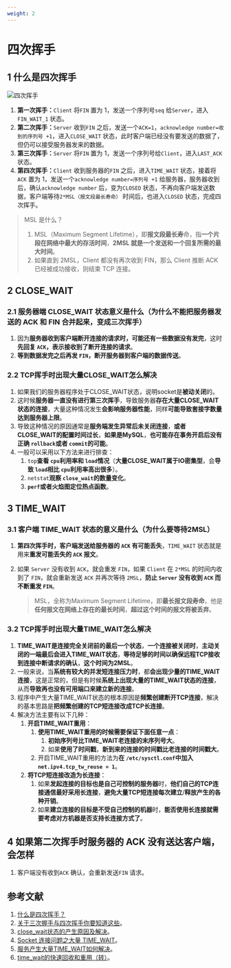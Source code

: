 ```yaml
---
weight: 2
---
```


# 四次挥手

## 1 什么是四次挥手

![四次挥手](../../../media/202105/2021-05-05_093418.png)

1. **第一次挥手：**`Client` 将`FIN` 置为 1，发送一个序列号`seq` 给`Server`，进入`FIN_WAIT_1` 状态。
2. **第二次挥手：**`Server` 收到`FIN` 之后，发送一个`ACK=1`，`acknowledge number=收到的序列号 +1`，进入`CLOSE_WAIT` 状态，此时客户端已经没有要发送的数据了，但仍可以接受服务器发来的数据。
3. **第三次挥手：**`Server` 将`FIN` 置为 1，发送一个序列号给`Client`，进入`LAST_ACK` 状态。
4. **第四次挥手：**`Client` 收到服务器的`FIN` 之后，进入`TIME_WAIT` 状态，接着将`ACK` 置为 1，发送一个`acknowledge number=序列号 +1` 给服务器，服务器收到后，确认`acknowledge number` 后，变为`CLOSED` 状态，不再向客户端发送数据，客户端等待`2*MSL（报文段最长寿命）` 时间后，也进入`CLOSED` 状态，完成四次挥手。

> MSL 是什么？
>
> 1. MSL（Maximum Segment Lifetime），即**报文段最长寿**命，指**一个片段在网络中最大的存活时间**，**2MSL 就是一个发送和一个回复所需的最大时间**。
> 2. 如果直到 2MSL，Client 都没有再次收到 FIN，那么 Client 推断 ACK 已经被成功接收，则结束 TCP 连接。

## 2 CLOSE_WAIT

### 2.1 服务器端 CLOSE_WAIT 状态意义是什么（为什么不能把服务器发送的 ACK 和 FIN 合并起来，变成三次挥手）

1. 因为**服务器收到客户端断开连接的请求时，可能还有一些数据没有发完**，这时**先回复 `ACK`，表示接收到了断开连接的请求**。
2. **等到数据发完之后再发 `FIN`，断开服务器到客户端的数据传送**。

### 2.2 TCP挥手时出现大量CLOSE_WAIT怎么解决

1. 如果我们的服务器程序处于CLOSE_WAIT状态，说明socket是**被动关闭**的。
2. 这时候**服务器一直没有进行第三次挥手**，导致服务器**存在大量CLOSE_WAIT状态的连接**，大量这种情况发生**会影响服务器性能**，同样**可能导致套接字数量达到服务器上限**。
3. 导致这种情况的原因通常是**服务端发生异常后未关闭连接**，**或者CLOSE_WAIT的配置时间过长**，**如果是MySQL**，**也可能存在事务开启后没有正确 `rollback`或者 `commit`的可能**。
4. 一般可以采用以下方法来进行排查：
   1. `top`**查看 `cpu`利用率和 `load`情况**（**大量CLOSE_WAIT属于IO密集型**，会**导致 `load`相比 `cpu`利用率高出很多**）。
   2. `netstat`**观察 `close_wait`的数量变化**。
   3. **`perf`或者火焰图定位热点函数**。

## 3 TIME_WAIT

### 3.1 客户端 TIME_WAIT 状态的意义是什么（为什么要等待2MSL）

1. **第四次挥手时，客户端发送给服务器的 `ACK` 有可能丢失**，`TIME_WAIT` 状态就是用来**重发可能丢失的 `ACK` 报文**。
2. 如果 `Server` 没有收到 `ACK`，就会重发 `FIN`，如果 `Client` 在 `2*MSL` 的时间内收到了 `FIN`，就会重新发送 `ACK` 并再次等待 `2MSL`，**防止 `Server` 没有收到 `ACK` 而不断重发 `FIN`**。

   > MSL，全称为Maximum Segment Lifetime，即**最长报文段寿命**，他是**任何报文在网络上存在的最长时间**，**超过这个时间的报文将被丢弃**。
   >

### 3.2 TCP挥手时出现大量TIME_WAIT怎么解决

1. **TIME_WAIT是连接完全关闭前的最后一个状态**，**一个连接被关闭时**，**主动关闭的一端最后会进入TIME_WAIT状态**，**等待足够的时间以确保远程TCP接收到连接中断请求的确认**，**这个时间为2MSL**。
2. 一般来说，当**系统有较大的并发短连接压力时**，都**会出现少量的TIME_WAIT连接**，这是正常的，但是有时候**系统上出现大量的TIME_WAIT状态的连接**，从而**导致再也没有可用端口来建立新的连接**。
3. 程序中产生大量TIME_WAIT状态的根本原因是**频繁创建断开TCP连接**，解决的基本思路是**把频繁创建的TCP短连接改成TCP长连接**。
4. 解决方法主要有以下几种：
   1. **开启TIME_WAIT重用**：
      1. **使用TIME_WAIT重用的时候需要保证下面任意一点**：
         1. **初始序列号比TIME_WAIT老连接的末序列号大**。
         2. 如果**使用了时间戳**，**新到来的连接的时间戳比老连接的时间戳大**。
      2. 开启TIME_WAIT重用的方法为**在 `/etc/sysctl.conf`中加入 `net.ipv4.tcp_tw_reuse = 1`**。
   2. **将TCP短连接改造为长连接**：
      1. 如果**发起连接的目标也是自己可控制的服务器**时，**他们自己的TCP连接通信最好采用长连接**，**避免大量TCP短连接每次建立**/**释放产生的各种开销**。
      2. 如果**建立连接的目标是不受自己控制的机器**时，**能否使用长连接就需要考虑对方机器是否支持长连接方式了**。

## 4 如果第二次挥手时服务器的 ACK 没有送达客户端，会怎样

1. 客户端没有收到`ACK` 确认，会重新发送`FIN` 请求。

## 参考文献

1. [什么是四次挥手？](https://github.com/wolverinn/Waking-Up/blob/master/Computer%20Network.md#%E4%BB%80%E4%B9%88%E6%98%AF%E5%9B%9B%E6%AC%A1%E6%8C%A5%E6%89%8B)
2. [关于三次握手与四次挥手你要知道这些](https://mp.weixin.qq.com/s?__biz=MzUyNzgyNzAwNg==&mid=2247483765&idx=1&sn=70179fa0e28aacd42d4c15dbd08bc6fc)。
3. [close_wait状态的产生原因及解决](https://mp.weixin.qq.com/s?src=11×tamp=1626837956&ver=3203&signature=PSehm2*n0yep5UMfCXKk-nQR2gVjRiiJp2hJiUim2bdO1gM3aJuPCruqE5j2P92p5BLBBo9JUdirnji89gX3DxjaZqFvTcgvbV1tEh4b5kWXqu02hVu1HxaOKRG4Q-CZ)。
4. [Socket 连接问题之大量 TIME_WAIT](https://zhuanlan.zhihu.com/p/52179877)。
5. [服务产生大量TIME_WAIT如何解决](https://www.jianshu.com/p/41f7e468f312)。
6. [time_wait的快速回收和重用（转）](https://ivanzz1001.github.io/records/post/tcpip/2018/04/24/tcpip_timewait)。
